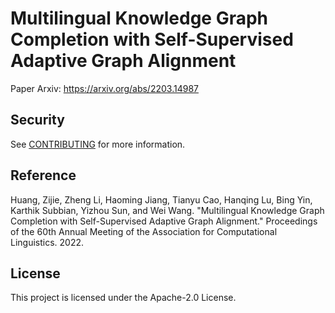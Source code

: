 # Multilingual Knowledge Graph Completion with Self-Supervised  Adaptive Graph Alignment

Paper Arxiv: https://arxiv.org/abs/2203.14987

## Security

See [CONTRIBUTING](CONTRIBUTING.md#security-issue-notifications) for more information.


## Reference

Huang, Zijie, Zheng Li, Haoming Jiang, Tianyu Cao, Hanqing Lu, Bing Yin, Karthik Subbian, Yizhou Sun, and Wei Wang. "Multilingual Knowledge Graph Completion with Self-Supervised Adaptive Graph Alignment." Proceedings of the 60th Annual Meeting of the Association for Computational Linguistics. 2022.

## License

This project is licensed under the Apache-2.0 License.